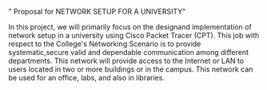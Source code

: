 


" Proposal for NETWORK SETUP FOR A UNIVERSITY"

In this project, we will primarily focus on the designand 
implementation of network setup in a university using 
Cisco Packet Tracer (CPT). 
This job with respect to the College's Networking 
Scenario is to provide systematic,secure valid and 
dependable communication among different 
departments. This network will provide access to the 
Internet or LAN to users located in two or more 
buildings or in the campus. 
This network can be used for an office, labs, and also in 
libraries. 


